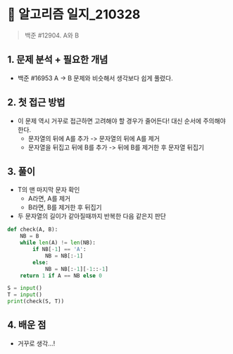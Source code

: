 # 📝 알고리즘 일지_210328

> 백준 #12904. A와 B

## 1. 문제 분석 + 필요한 개념

- 백준 #16953 A -> B 문제와 비슷해서 생각보다 쉽게 풀렸다.



## 2. 첫 접근 방법

- 이 문제 역시 거꾸로 접근하면 고려해야 할 경우가 줄어든다! 대신 순서에 주의해야 한다.
  - 문자열의 뒤에 A를 추가 -> 문자열의 뒤에 A를 제거
  - 문자열을 뒤집고 뒤에 B를 추가 -> 뒤에 B를 제거한 후 문자열 뒤집기



## 3. 풀이

- T의 맨 마지막 문자 확인
  - A라면, A를 제거
  - B라면, B를 제거한 후 뒤집기
- 두 문자열의 길이가 같아질때까지 반복한 다음 같은지 판단

```python
def check(A, B):
    NB = B
    while len(A) != len(NB):
        if NB[-1] == 'A':
            NB = NB[:-1]
        else:
            NB = NB[:-1][-1::-1]
    return 1 if A == NB else 0

S = input()
T = input()
print(check(S, T))
```



## 4. 배운 점

- 거꾸로 생각...!